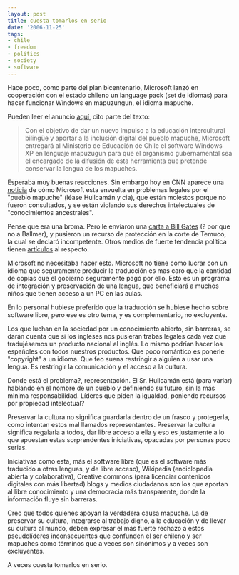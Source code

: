 ```yaml
---
layout: post
title: cuesta tomarlos en serio
date: '2006-11-25'
tags:
- chile
- freedom
- politics
- society
- software
---
```


Hace poco, como parte del plan bicentenario, Microsoft lanzó en cooperación con el estado chileno un language pack (set de idiomas) para hacer funcionar Windows en mapuzungun, el idioma mapuche.

Pueden leer el anuncio [aquí][3], cito parte del texto:

> Con el objetivo de dar un nuevo impulso a la educación intercultural bilingüe y aportar a la inclusión digital del pueblo mapuche, Microsoft entregará al Ministerio de Educación de Chile el software Windows XP en lenguaje mapuzugun para que el organismo gubernamental sea el encargado de la difusión de esta herramienta que pretende conservar la lengua de los mapuches.

Esperaba muy buenas reacciones. Sin embargo hoy en CNN aparece una [noticia][1] de cómo Microsoft esta envuelta en problemas legales por el "pueblo mapuche" (léase Huilcamán y cia), que están molestos porque no fueron consultados, y se están violando sus derechos intelectuales de "conocimientos ancestrales".

Pense que era una broma. Pero le enviaron una [carta a Bill Gates][2] (? por que no a Ballmer), y pusieron un recurso de protección en la corte de Temuco, la cual se declaró incompetente. Otros medios de fuerte tendencia política tienen [artículos][4] al respecto.

Microsoft no necesitaba hacer esto. Microsoft no tiene como lucrar con un idioma que seguramente producir la traducción es mas caro que la cantidad de copias que el gobierno seguramente pagó por ello. Esto es un programa de integración y preservación de una lengua, que beneficiará a muchos niños que tienen acceso a un PC en las aulas.

En lo personal hubiese preferido que la traducción se hubiese hecho sobre software libre, pero ese es otro tema, y es complementario, no excluyente.

Los que luchan en la sociedad por un conocimiento abierto, sin barreras, se darán cuenta que si los ingleses nos pusieran trabas legales cada vez que tradujésemos un producto nacional al inglés. Lo mismo podrían hacer los españoles con todos nuestros productos. Que poco romántico es ponerle "copyright" a un idioma. Que feo suena restringir a alguien a usar una lengua. Es restringir la comunicación y el acceso a la cultura.

Donde está el problema?, representación. El Sr. Huilcamán está (para variar) hablando en el nombre de un pueblo y definiendo su futuro, sin la más minima responsabilidad. Líderes que piden la igualdad, poniendo recursos por propiedad intelectual?

Preservar la cultura no significa guardarla dentro de un frasco y protegerla, como intentan estos mal llamados representantes. Preservar la cultura significa regalarla a todos, dar libre acceso a ella y eso es justamente a lo que apuestan estas sorprendentes iniciativas, opacadas por personas poco serias.

Iniciativas como esta, más el software libre (que es el software más traducido a otras lenguas, y de libre acceso), Wikipedia (enciclopedia abierta y colaborativa), Creative commons (para licenciar contenidos digitales con más libertad) blogs y medios ciudadanos son los que aportan al libre conocimiento y una democracia más transparente, donde la información fluye sin barreras.

Creo que todos quienes apoyan la verdadera causa mapuche. La de preservar su cultura, integrarse al trabajo digno, a la educación y de llevar su cultura al mundo, deben expresar el más fuerte rechazo a estos pseudolíderes inconsecuentes que confunden el ser chileno y ser mapuches como términos que a veces son sinónimos y a veces son excluyentes.

A veces cuesta tomarlos en serio.

[1]: http://money.cnn.com/2006/11/23/technology/microsoft_chile.reut/index.htm?postversion=2006112311  
 [2]: http://www.mapuche.info/mapu/ctt050812.html  
 [3]: http://www.microsoft.com/chile/mapuzugun/  
 [4]: http://www.rebelion.org/cibercensura/031201mp.htm

